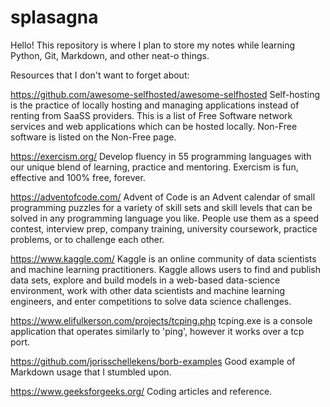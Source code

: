 # splasagna

Hello! This repository is where I plan to store my notes while learning Python, Git, Markdown, and other neat-o things.


Resources that I don't want to forget about:

https://github.com/awesome-selfhosted/awesome-selfhosted
Self-hosting is the practice of locally hosting and managing applications instead of renting from SaaSS providers.
This is a list of Free Software network services and web applications which can be hosted locally. Non-Free software is listed on the Non-Free page.

https://exercism.org/
Develop fluency in 55 programming languages with our unique blend of learning, practice and mentoring. Exercism is fun, effective and 100% free, forever.

https://adventofcode.com/
Advent of Code is an Advent calendar of small programming puzzles for a variety of skill sets and skill levels that can be solved in any programming
language you like. People use them as a speed contest, interview prep, company training, university coursework, practice problems, or to challenge each
other.

https://www.kaggle.com/
Kaggle is an online community of data scientists and machine learning practitioners. Kaggle allows users to find and publish data sets, explore and build
models in a web-based data-science environment, work with other data scientists and machine learning engineers, and enter competitions to solve data
science challenges.

https://www.elifulkerson.com/projects/tcping.php
tcping.exe is a console application that operates similarly to 'ping', however it works over a tcp port.

https://github.com/jorisschellekens/borb-examples
Good example of Markdown usage that I stumbled upon.

https://www.geeksforgeeks.org/
Coding articles and reference.




